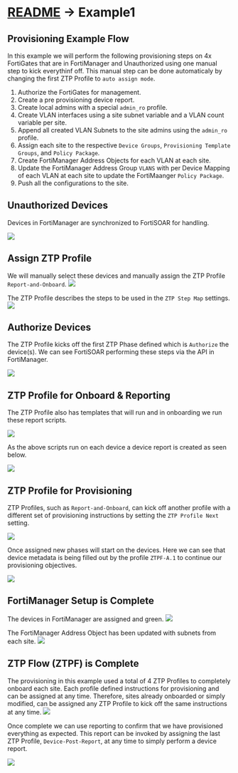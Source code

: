 # [README](../README.md) -> Example1

## Provisioning Example Flow

In this example we will perform the following provisioning steps on 4x FortiGates that are in FortiManager and Unauthorized using one manual step to kick everythinf off. This manual step can be done automaticaly by changing the first ZTP Profile to `auto assign mode`. 

  1) Authorize the FortiGates for management.
  2) Create a pre provisioning device report.
  3) Create local admins with a special `admin_ro` profile. 
  4) Create VLAN interfaces using a site subnet variable and a VLAN count variable per site. 
  5) Append all created VLAN Subnets to the site admins using the `admin_ro` profile. 
  5) Assign each site to the respective `Device Groups`, `Provisioning Template Groups`, and `Policy Package`. 
  6) Create FortiManager Address Objects for each VLAN at each site. 
  7) Update the FortiManager Address Group `VLANS` with per Device Mapping of each VLAN at each site to update the FortiMaanger `Policy Package`. 
  8) Push all the configurations to the site. 

## Unauthorized Devices
Devices in FortiManager are synchronized to FortiSOAR for handling. 

![](./images/ex1-001.png)

## Assign ZTP Profile
We will manually select these devices and manually assign the ZTP Profile `Report-and-Onboard`. 
![](./images/ex1-002.png)

The ZTP Profile describes the steps to be used in the `ZTP Step Map` settings. 
![](./images/ex1-003.png)

## Authorize Devices
The ZTP Profile kicks off the first ZTP Phase defined which is `Authorize` the device(s). We can see FortiSOAR performing these steps via the API in FortiManager. 

![](./images/ex1-004.png)

## ZTP Profile for Onboard & Reporting

The ZTP Profile also has templates that will run and in onboarding we run these report scripts. 

![](./images/ex1-003b.png)

As the above scripts run on each device a device report is created as seen below. 

![](./images/ex1-006.png)

## ZTP Profile for Provisioning

ZTP Profiles, such as `Report-and-Onboard`, can kick off another profile with a different set of provisioning instructions by setting the `ZTP Profile Next` setting. 

![](./images/ex1-010.png)

Once assigned new phases will start on the devices. Here we can see that device metadata is being filled out by the profile `ZTPF-A.1` to continue our provisioning objectives. 

![](./images/ex1-005.png)

## FortiManager Setup is Complete

The devices in FortiManager are assigned and green. 
![](./images/ex1-011.png)

The FortiManager Address Object has been updated with subnets from each site. 
![](./images/ex1-012.png)

## ZTP Flow (ZTPF) is Complete

The provisioning in this example used a total of 4 ZTP Profiles to completely onboard each site. Each profile defined instructions for provisioning and can be assigned at any time. Therefore, sites already onboarded or simply modified, can be assigned any ZTP Profile to kick off the same instructions at any time. 
![](./images/ex1-013.png)

Once complete we can use reporting to confirm that we have provisioned everything as expected. This report can be invoked by assigning the last ZTP Profile, `Device-Post-Report`, at any time to simply perform a device report. 

![](./images/ex1-009.png)
